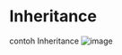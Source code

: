 # Inheritance
contoh Inheritance
![image](https://user-images.githubusercontent.com/56701272/171335592-9006a617-bf5d-4a62-85a6-8176bee3c256.png)
